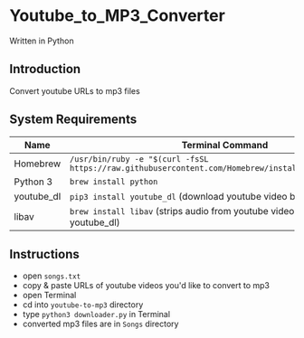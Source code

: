 # Youtube_to_MP3_Converter

Written in Python

## Introduction
Convert youtube URLs to mp3 files

## System Requirements
Name       | Terminal Command
---        | ---
Homebrew   | `/usr/bin/ruby -e "$(curl -fsSL https://raw.githubusercontent.com/Homebrew/install/master/install)"`
Python 3   | `brew install python`
youtube_dl | `pip3 install youtube_dl` (download youtube video by URL)
libav      | `brew install libav` (strips audio from youtube videos) (used by youtube_dl)

## Instructions
- open `songs.txt`
- copy & paste URLs of youtube videos you'd like to convert to mp3
- open Terminal
- cd into `youtube-to-mp3` directory
- type `python3 downloader.py` in Terminal
- converted mp3 files are in `Songs` directory
